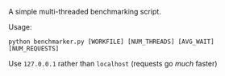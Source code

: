 A simple multi-threaded benchmarking script.

Usage:
```
python benchmarker.py [WORKFILE] [NUM_THREADS] [AVG_WAIT] [NUM_REQUESTS]
```

Use `127.0.0.1` rather than `localhost` (requests go *much* faster)